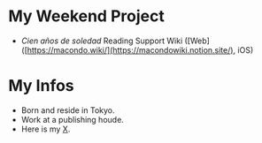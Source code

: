 # My Weekend Project
- *Cien años de soledad* Reading Support Wiki ([Web]([https://macondo.wiki/](https://macondowiki.notion.site/), iOS)

# My Infos
- Born and reside in Tokyo.
- Work at a publishing houde.
- Here is my [X](http://x.com/analekt).
